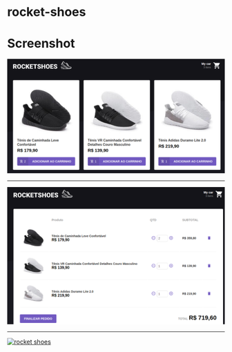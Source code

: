 # rocket-shoes

# Screenshot

![](src/pictures/rocket-shoes_Home.png)  

***

![](src/pictures/rocket-shoes_Cart.png)  

***

[![rocket shoes](https://www.imagemhost.com.br/image/sEAtP)](https://youtu.be/yUDZ2zFZPnk)
